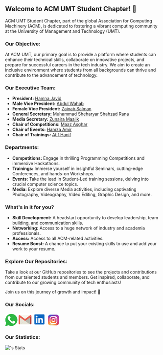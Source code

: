 ## Welcome to ACM UMT Student Chapter! 🚀

ACM UMT Student Chapter, part of the global Association for Computing Machinery (ACM), is dedicated to fostering a vibrant computing community at the University of Management and Technology (UMT).

### Our Objective:
At ACM UMT, our primary goal is to provide a platform where students can enhance their technical skills, collaborate on innovative projects, and prepare for successful careers in the tech industry. We aim to create an inclusive environment where students from all backgrounds can thrive and contribute to the advancement of technology.

### Our Executive Team:
- **President:** [Hamna Javid](https://www.linkedin.com/in/hamnamalik107/)
- **Male Vice President:** [Abdul Wahab](https://www.linkedin.com/in/abdulwahab391/)
- **Female Vice President:** [Zainab Salman](https://www.linkedin.com/in/zainabsalman612/)
- **General Secretary:** [Muhammad Sheharyar Shahzad Rana](https://www.linkedin.com/in/muhammad-sheharyar-shahzad-rana/)
- **Media Secretary:** [Zunaira Maalik](https://www.linkedin.com/in/zunaira-maalik/)
- **Chair of Competitions:** [Maaz Asghar](https://www.linkedin.com/in/maaz-asghar-0538b5252/)
- **Chair of Events:** [Hamza Amir](https://www.linkedin.com/in/hamzzaamirr/)
- **Chair of Trainings:** [Atif Hanif](https://www.linkedin.com/in/atif-hanif-705625292/)

### Departments:
- **Competitions:** Engage in thrilling Programming Competitions and immersive Hackathons.
- **Trainings:** Immerse yourself in insightful Seminars, cutting-edge Conferences, and hands-on Workshops.
- **Events:** Take the lead in Student-Led training sessions, delving into crucial computer science topics.
- **Media:** Explore diverse Media activities, including captivating Photography, Videography, Video Editing, Graphic Design, and more.

### What's in it for you?
- **Skill Development:** A headstart opportunity to develop leadership, team building, and communication skills.
- **Networking:** Access to a huge network of industry and academia professionals.
- **Access:** Access to all ACM-related activities.
- **Resume Boost:** A chance to put your existing skills to use and add your work to your resume.

### Explore Our Repositories:
Take a look at our GitHub repositories to see the projects and contributions from our talented students and members. Get inspired, collaborate, and contribute to our growing community of tech enthusiasts!

Join us on this journey of growth and impact! 🌟

### Our Socials:
<p align="left">
<a href="https://chat.whatsapp.com/Fkco8143F281Jcn9szCwwN" target="_blank" rel="noreferrer"><img src="whatsapp.svg" width="40" height="40" /></a>
<a href="mailto:acm.club@umt.edu.pk" target="_blank" rel="noreferrer"><img src="gmail.svg" width="42" height="42" /></a>
<a href="https://www.linkedin.com/company/umt-acm-student-chapter/" target="_blank" rel="noreferrer"><img src="linkedin.svg" width="44" height="44" /></a>  
<a href="https://www.instagram.com/umt.acm/" target="_blank" rel="noreferrer"><img src="instagram.svg" width="40" height="40" /></a>
</p>

### Our Statistics:
![<acmumtstudentchapter>'s Stats](https://github-readme-stats.vercel.app/api?username=acmumtstudentchapter&theme=vue-dark&show_icons=true&hide_border=true&count_private=true)

